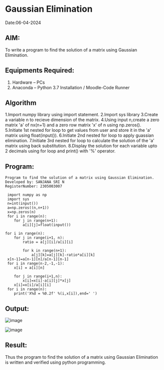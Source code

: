 # Gaussian Elimination
Date:06-04-2024
## AIM:
To write a program to find the solution of a matrix using Gaussian Elimination.

## Equipments Required:
1. Hardware – PCs
2. Anaconda – Python 3.7 Installation / Moodle-Code Runner

## Algorithm
1.Import numpy library using import statement.
2.Import sys library
3.Create a variable n to recieve dimension of the matrix.
4.Using input n,create a zero matrix 'a' of nx(n+1) and a zero row matrix 'x' of n using np.zeros().
5.Initiate 1st nested for loop to get values from user and store it in the 'a' matrix using float(input()).
6.Initiate 2nd nested for loop to apply guassian elimination.
7.Initiate 3rd nested for loop to calculate the solution of the 'a' matrix using back substitution.
8.Display the solution for each variable upto 2 decimals using for loop and print() with '%' operator.


## Program:
```
Program to find the solution of a matrix using Gaussian Elimination.
Developed by: SANJANA SRI N
RegisterNumber: 2305003007

 import numpy as np
 import sys
 n=int(input())
 a=np.zeros((n,n+1))
 x=np.zeros(n)
 for i in range(n):
    for j in range(n+1):
        a[i][j]=float(input())
        
for i in range(n):
    for j in range(i+1, n):
        ratio = a[j][i]/a[i][i]
        
        for k in range(n+1):
            a[j][k]=a[j][k]-ratio*a[i][k]
 x[n-1]=a[n-1][n]/a[n-1][n-1]
 for i in range(n-2,-1,-1):
    x[i] = a[i][n]
    
    for j in range(i+1,n):
        x[i]=x[i]-a[i][j]*x[j]
    x[i]=x[i]/a[i][i]
 for i in range(n):
    print('X%d = %0.2f' %(i,x[i]),end=' ')
```
## Output:
![image](https://github.com/sanjana1605/Gaussian/assets/155608340/499d755b-6695-4b2a-8796-c7a61bd99a09)

![image](https://github.com/sanjana1605/Gaussian/assets/155608340/ba5ab07c-b9c1-44ab-89d5-bb1c71d00ea2)


## Result:
Thus the program to find the solution of a matrix using Gaussian Elimination is written and verified using python programming.

